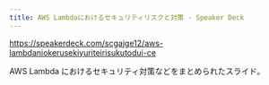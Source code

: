 ```yaml
---
title: AWS Lambdaにおけるセキュリティリスクと対策 - Speaker Deck
---
```


https://speakerdeck.com/scgajge12/aws-lambdaniokerusekiyuriteirisukutodui-ce

AWS Lambda におけるセキュリティ対策などをまとめられたスライド。

